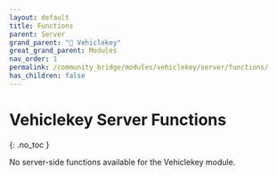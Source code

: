 ```yaml
---
layout: default
title: Functions
parent: Server
grand_parent: "🔑 Vehiclekey"
great_grand_parent: Modules
nav_order: 1
permalink: /community_bridge/modules/vehiclekey/server/functions/
has_children: false
---
```


# Vehiclekey Server Functions
{: .no_toc }

No server-side functions available for the Vehiclekey module.
